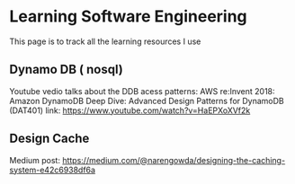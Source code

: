 # Learning Software Engineering
This page is to track all the learning resources I use

## Dynamo DB ( nosql)
Youtube vedio talks about the DDB acess patterns: AWS re:Invent 2018: Amazon DynamoDB Deep Dive: Advanced Design Patterns for DynamoDB (DAT401) link:
  https://www.youtube.com/watch?v=HaEPXoXVf2k 
## Design Cache 
Medium post: https://medium.com/@narengowda/designing-the-caching-system-e42c6938df6a
